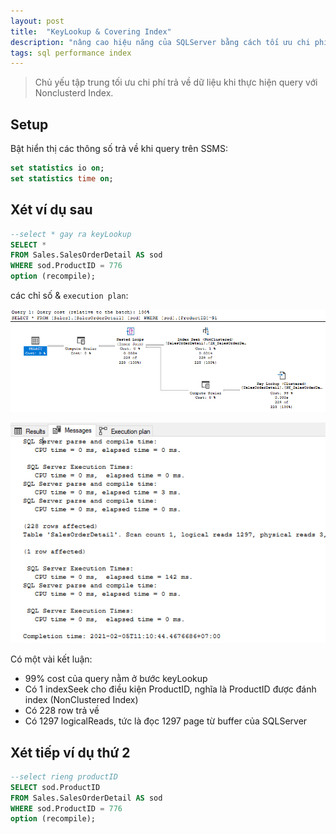 ```yaml
---
layout: post
title:  "KeyLookup & Covering Index"
description: "nâng cao hiệu năng của SQLServer bằng cách tối ưu chi phí trả về từ query"
tags: sql performance index
---
```


> Chủ yếu tập trung tối ưu chi phí trả về dữ liệu khi thực hiện query với Nonclusterd Index.

## Setup

Bật hiển thị các thông số trả về khi query trên SSMS:

``` sql
set statistics io on;
set statistics time on;
```

## Xét ví dụ sau

``` sql
--select * gay ra keyLookup
SELECT *
FROM Sales.SalesOrderDetail AS sod
WHERE sod.ProductID = 776 
option (recompile);
```

các chỉ số & `execution plan`:

![image](/assets/images/sqlperf-2-1.png)

![image](/assets/images/sqlperf-2-2.png)

Có một vài kết luận:

* 99% cost của query nằm ở bước keyLookup
* Có 1 indexSeek cho điều kiện ProductID, nghĩa là ProductID được đánh index (NonClustered Index)
* Có 228 row trả về
* Có 1297 logicalReads, tức là đọc 1297 page từ buffer của SQLServer

## Xét tiếp ví dụ thứ 2

``` sql
--select rieng productID
SELECT sod.ProductID
FROM Sales.SalesOrderDetail AS sod
WHERE sod.ProductID = 776
option (recompile);
```


